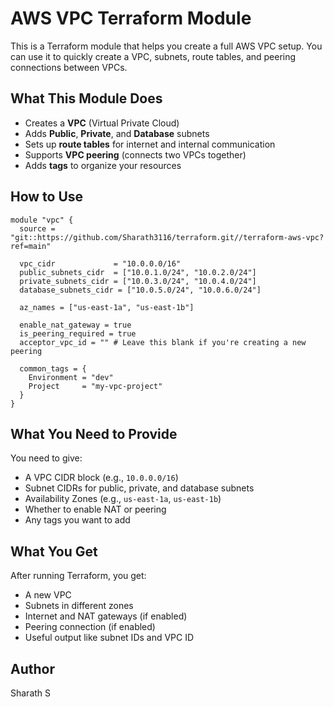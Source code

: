 
# AWS VPC Terraform Module

This is a Terraform module that helps you create a full AWS VPC setup. You can use it to quickly create a VPC, subnets, route tables, and peering connections between VPCs.

## What This Module Does

- Creates a **VPC** (Virtual Private Cloud)
- Adds **Public**, **Private**, and **Database** subnets
- Sets up **route tables** for internet and internal communication
- Supports **VPC peering** (connects two VPCs together)
- Adds **tags** to organize your resources

## How to Use

```hcl
module "vpc" {
  source = "git::https://github.com/Sharath3116/terraform.git//terraform-aws-vpc?ref=main"

  vpc_cidr             = "10.0.0.0/16"
  public_subnets_cidr  = ["10.0.1.0/24", "10.0.2.0/24"]
  private_subnets_cidr = ["10.0.3.0/24", "10.0.4.0/24"]
  database_subnets_cidr = ["10.0.5.0/24", "10.0.6.0/24"]

  az_names = ["us-east-1a", "us-east-1b"]

  enable_nat_gateway = true
  is_peering_required = true
  acceptor_vpc_id = "" # Leave this blank if you're creating a new peering

  common_tags = {
    Environment = "dev"
    Project     = "my-vpc-project"
  }
}
```

## What You Need to Provide

You need to give:
- A VPC CIDR block (e.g., `10.0.0.0/16`)
- Subnet CIDRs for public, private, and database subnets
- Availability Zones (e.g., `us-east-1a`, `us-east-1b`)
- Whether to enable NAT or peering
- Any tags you want to add

## What You Get

After running Terraform, you get:
- A new VPC
- Subnets in different zones
- Internet and NAT gateways (if enabled)
- Peering connection (if enabled)
- Useful output like subnet IDs and VPC ID

## Author

Sharath S
